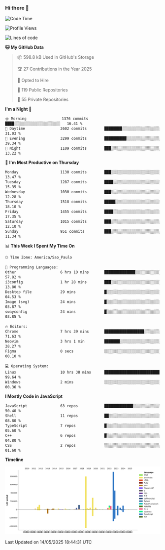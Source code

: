 ### Hi there 👋

<!--START_SECTION:waka-->
![Code Time](http://img.shields.io/badge/Code%20Time-7%2C158%20hrs%2024%20mins-blue)

![Profile Views](http://img.shields.io/badge/Profile%20Views-1-blue)

![Lines of code](https://img.shields.io/badge/From%20Hello%20World%20I%27ve%20Written-3.5%20million%20lines%20of%20code-blue)

**🐱 My GitHub Data** 

> 📦 598.8 kB Used in GitHub's Storage 
 > 
> 🏆 27 Contributions in the Year 2025
 > 
> 💼 Opted to Hire
 > 
> 📜 119 Public Repositories 
 > 
> 🔑 55 Private Repositories 
 > 
**I'm a Night 🦉** 

```text
🌞 Morning                1376 commits        ████░░░░░░░░░░░░░░░░░░░░░   16.41 % 
🌆 Daytime                2602 commits        ████████░░░░░░░░░░░░░░░░░   31.03 % 
🌃 Evening                3299 commits        ██████████░░░░░░░░░░░░░░░   39.34 % 
🌙 Night                  1109 commits        ███░░░░░░░░░░░░░░░░░░░░░░   13.22 % 
```
📅 **I'm Most Productive on Thursday** 

```text
Monday                   1130 commits        ███░░░░░░░░░░░░░░░░░░░░░░   13.47 % 
Tuesday                  1287 commits        ████░░░░░░░░░░░░░░░░░░░░░   15.35 % 
Wednesday                1030 commits        ███░░░░░░░░░░░░░░░░░░░░░░   12.28 % 
Thursday                 1518 commits        █████░░░░░░░░░░░░░░░░░░░░   18.10 % 
Friday                   1455 commits        ████░░░░░░░░░░░░░░░░░░░░░   17.35 % 
Saturday                 1015 commits        ███░░░░░░░░░░░░░░░░░░░░░░   12.10 % 
Sunday                   951 commits         ███░░░░░░░░░░░░░░░░░░░░░░   11.34 % 
```


📊 **This Week I Spent My Time On** 

```text
🕑︎ Time Zone: America/Sao_Paulo

💬 Programming Languages: 
Other                    6 hrs 10 mins       ██████████████░░░░░░░░░░░   57.82 % 
i3config                 1 hr 28 mins        ███░░░░░░░░░░░░░░░░░░░░░░   13.80 % 
Desktop file             29 mins             █░░░░░░░░░░░░░░░░░░░░░░░░   04.53 % 
Image (svg)              24 mins             █░░░░░░░░░░░░░░░░░░░░░░░░   03.87 % 
swayconfig               24 mins             █░░░░░░░░░░░░░░░░░░░░░░░░   03.85 % 

🔥 Editors: 
Chrome                   7 hrs 39 mins       ██████████████████░░░░░░░   71.63 % 
Neovim                   3 hrs 1 min         ███████░░░░░░░░░░░░░░░░░░   28.27 % 
Figma                    0 secs              ░░░░░░░░░░░░░░░░░░░░░░░░░   00.10 % 

💻 Operating System: 
Linux                    10 hrs 38 mins      █████████████████████████   99.64 % 
Windows                  2 mins              ░░░░░░░░░░░░░░░░░░░░░░░░░   00.36 % 
```

**I Mostly Code in JavaScript** 

```text
JavaScript               63 repos            █████████████░░░░░░░░░░░░   50.40 % 
Shell                    11 repos            ██░░░░░░░░░░░░░░░░░░░░░░░   08.80 % 
TypeScript               7 repos             █░░░░░░░░░░░░░░░░░░░░░░░░   05.60 % 
C++                      6 repos             █░░░░░░░░░░░░░░░░░░░░░░░░   04.80 % 
CSS                      2 repos             ░░░░░░░░░░░░░░░░░░░░░░░░░   01.60 % 
```



**Timeline**

![Lines of Code chart](https://raw.githubusercontent.com/jampow/jampow/master/assets/bar_graph.png)


 Last Updated on 14/05/2025 18:44:31 UTC
<!--END_SECTION:waka-->

